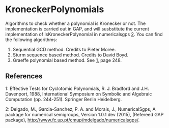 # KroneckerPolynomials

Algorithms to check whether a polynomial is Kronecker or not. The implementation is carried out in GAP, and will susbstitute the current implementation of IsKroneckerPolynomial in numericalsgps [2](#numericalsgps). You can find the following algorithms:

1. Sequential GCD method. Credits to Pieter Moree.
2. Sturm sequence based method. Credits to David Boyd.
3. Graeffe polynomial based method. See [1](#davenport), page 248.

## References

<a name="davenport">1</a>: Effective Tests for Cyclotomic Polynomials, R. J. Bradford and J.H. Davenport, 1988, International Symposium on Symbolic and Algebraic Computation (pp. 244-251). Springer Berlin Heidelberg.

<a name="numericalsgps">2</a>: Delgado, M., Garcia-Sanchez, P. A. and Morais, J., NumericalSgps, A
package  for  numerical  semigroups, Version 1.0.1 dev (2015), (Refereed GAP
package), http://www.fc.up.pt/cmup/mdelgado/numericalsgps/.
